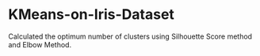 # KMeans-on-Iris-Dataset
Calculated the optimum number of clusters using Silhouette Score method and Elbow Method.
